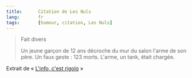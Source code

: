 ```yaml
--- 
title:      Citation de Les Nuls 
lang:       fr 
tags:       [humour, citation, Les Nuls]
---
```


> Fait divers
> 
> Un jeune garçon de 12 ans décroche du mur du salon l'arme de son père. Un faux geste : 123 morts. L'arme, un tank, était chargée.


Extrait de « [L'info, c'est rigolo](http://www.amazon.fr/exec/obidos/ASIN/2020200090/phpheaven-21) »
